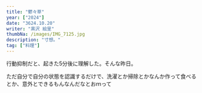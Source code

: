 ```yaml
---
title: "鬱々草"
year: ["2024"]
date: "3624.10.20"
writer: "黒沢 絵里"
thumbNa: /images/IMG_7125.jpg
description: "寸想。"
tag: ["料理"]
---
```


行動抑制だと、起きた5分後に理解した。そんな昨日。

ただ自分で自分の状態を認識するだけで、洗濯とか掃除とかなんか作って食べるとか、意外とできるもんなんだなとおｍって

<!--

-->


